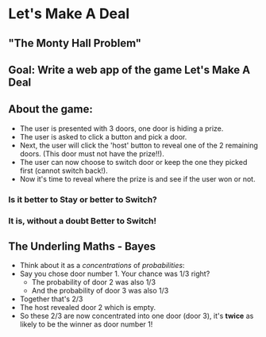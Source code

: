 # Let's Make A Deal
## "The Monty Hall Problem"

## Goal: Write a web app of the game Let's Make A Deal

## About the game:

- The user is presented with 3 doors, one door is hiding a prize.
- The user is asked to click a button and pick a door.
- Next, the user will click the 'host' button to reveal one of the 2 remaining doors. (This door must not have the prize!!).
- The user can now choose to switch door or keep the one they picked first (cannot switch back!).
- Now it's time to reveal where the prize is and see if the user won or not.

### Is it better to Stay or better to Switch?
### It is, without a doubt **Better** to **Switch!**

## The Underling Maths - Bayes

- Think about it as a *concentrations* of *probabilities*:
- Say you chose door number 1. Your chance was 1/3 right?
  - The probability of door 2 was also 1/3
  - And the probability of door 3 was also 1/3
- Together that's 2/3
- The host revealed door 2 which is empty.
- So these 2/3 are now concentrated into one door (door 3), it's **twice** as likely to be the winner as door number 1!
